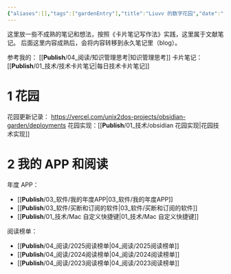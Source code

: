 ```yaml
---
{"aliases":[],"tags":["gardenEntry"],"title":"Liuvv 的数字花园","date":"2025-06-06T01:40:33+08:00","date_modify":"2025-06-28T23:03:06+08:00","dg-publish":true,"dg-home":true,"permalink":"/__Publish__/Liuvv 的数字花园1/","dgPassFrontmatter":true,"created":"2025-06-06T01:40:33+08:00","updated":"2025-06-28T23:03:06+08:00"}
---
```


这里放一些不成熟的笔记和想法，按照《卡片笔记写作法》实践，这里属于文献笔记。
后面这里内容成熟后，会将内容转移到永久笔记里（blog）。

参考我的： [[__Publish__/04_阅读/知识管理思考\|知识管理思考]]
卡片笔记：[[__Publish__/01_技术/技术卡片笔记\|每日技术卡片笔记]]

# 1 花园

花园更新记录： <https://vercel.com/unix2dos-projects/obsidian-garden/deployments>
花园实现：[[__Publish__/01_技术/obsidian 花园实现\|花园技术实现]]

# 2 我的 APP 和阅读

年度 APP：
-  [[__Publish__/03_软件/我的年度APP\|03_软件/我的年度APP]]
-  [[__Publish__/03_软件/买断和订阅的软件\|03_软件/买断和订阅的软件]]
- [[__Publish__/01_技术/Mac 自定义快捷键\|01_技术/Mac 自定义快捷键]]

阅读榜单：
-  [[__Publish__/04_阅读/2025阅读榜单\|04_阅读/2025阅读榜单]]
-  [[__Publish__/04_阅读/2024阅读榜单\|04_阅读/2024阅读榜单]]
-  [[__Publish__/04_阅读/2023阅读榜单\|04_阅读/2023阅读榜单]]

